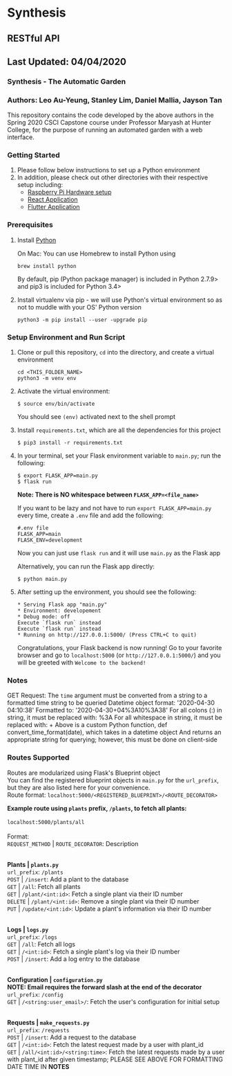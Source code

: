 # Synthesis
## RESTful API 
## Last Updated: 04/04/2020
### Synthesis - The Automatic Garden
### Authors: Leo Au-Yeung, Stanley Lim, Daniel Mallia, Jayson Tan


This repository contains the code developed by the above authors in the 
Spring 2020 CSCI Capstone course under Professor Maryash at Hunter College, for 
the purpose of running an automated garden with a web interface. 

### Getting Started 
1. Please follow below instructions to set up a Python environment
2. In addition, please check out other directories with their respective setup including: 
    - [Raspberry Pi Hardware setup](https://github.com/tanj299/synthesis/tree/python-arduino-dev)
    - [React Application](https://github.com/tanj299/synthesis/tree/master/frontend-new)
    - [Flutter Application](https://github.com/tanj299/synthesis/tree/flutter-app-dev)

### Prerequisites 

1. Install [Python](https://www.python.org/ "Python Main page") 

    On Mac: You can use Homebrew to install Python using
    ~~~~
    brew install python
    ~~~~

    By default, pip (Python package manager) is included in Python 2.7.9> and pip3 is included for Python 3.4>

2. Install virtualenv via pip - we will use Python's virtual environment so as not to muddle with your OS' Python version
    ~~~~
    python3 -m pip install --user -upgrade pip
    ~~~~

### Setup Environment and Run Script
1.  Clone or pull this repository, ```cd``` into the directory, and create a virtual environment  
	~~~~
	cd <THIS_FOLDER_NAME>
    python3 -m venv env
	~~~~

2.  Activate the virtual environment:
	~~~~
	$ source env/bin/activate
	~~~~
    You should see ```(env)``` activated next to the shell prompt

3.  Install ```requirements.txt```, which are all the dependencies for this project
    ~~~~
    $ pip3 install -r requirements.txt
    ~~~~

4.  In your terminal, set your Flask environment variable to `main.py`; run the following:
    ~~~~
    $ export FLASK_APP=main.py
    $ flask run 
    ~~~~
    **Note: There is NO whitespace between `FLASK_APP=<file_name>`**

    If you want to be lazy and not have to run `export FLASK_APP=main.py` every time, create a `.env` file and add the following:
    ~~~~
    #.env file
    FLASK_APP=main
    FLASK_ENV=development
    ~~~~

    Now you can just use `flask run` and it will use `main.py` as the Flask app

    Alternatively, you can run the Flask app directly:
    ~~~~
    $ python main.py
    ~~~~

5. After setting up the environment, you should see the following: 
    ```
    * Serving Flask app "main.py"
    * Environment: developement
    * Debug mode: off
    Execute `flask run` instead
    Execute `flask run` instead
    * Running on http://127.0.0.1:5000/ (Press CTRL+C to quit)
    ```
    Congratulations, your Flask backend is now running! Go to your favorite browser and go to 
    `localhost:5000` (or `http://127.0.0.1:5000/`) and you will be greeted with `Welcome to the backend!`

### Notes

GET Request: The `time` argument must be converted from a string to a formatted time string to be queried
Datetime object format: '2020-04-30 04:10:38'
Formatted to: '2020-04-30+04%3A10%3A38'
For all colons (:) in string, it must be replaced with: %3A 
For all whitespace in string, it must be replaced with: +
Above is a custom Python function, def convert_time_format(date), which takes in a datetime object 
And returns an appropriate string for querying; however, this must be done on client-side
        

### Routes Supported
Routes are modularized using Flask's Blueprint object<br/> 
You can find the registered blueprint objects in `main.py` for the `url_prefix`, but they are also listed here for your convenience. <br/>
Route format: `localhost:5000/<REGISTERED_BLUEPRINT>/<ROUTE_DECORATOR>`<br/>

**Example route using `plants` prefix, `/plants`, to fetch all plants:**
<br/>
<br/>
`localhost:5000/plants/all`
<br/>
<br/> 
Format:<br/>
`REQUEST_METHOD` | `ROUTE_DECORATOR`: Description
<br/><br/>

**Plants | `plants.py`**<br/>
`url_prefix`: `/plants`
<br/>
`POST`      | `/insert`: Add a plant to the database<br/>
`GET`       | `/all`: Fetch all plants<br/>
`GET`       | `/plant/<int:id>`: Fetch a single plant via their ID number<br/>
`DELETE`    | `/plant/<int:id>`: Remove a single plant via their ID number<br/>
`PUT`       | `/update/<int:id>`: Update a plant's information via their ID number<br/>
<br/>

**Logs | `logs.py`**<br/>
`url_prefix`: `/logs`
<br/>
`GET`       | `/all`: Fetch all logs<br/>
`GET`       | `/<int:id>`: Fetch a single plant's log via their ID number<br/>
`POST`      | `/insert`: Add a log entry to the database<br/>
<br/>

**Configuration | `configuration.py`**<br/>
**NOTE: Email requires the forward slash at the end of the decorator**<br/>
`url_prefix`: `/config`
<br>
`GET`       | `/<string:user_email>/`: Fetch the user's configuration for initial setup<br/>
<br/>

**Requests | `make_requests.py`**<br/>
`url_prefix`: `/requests`
<br/>
`POST`      | `/insert`: Add a request to the database<br/>
`GET`       | `/<int:id>`: Fetch the latest request made by a user with plant_id<br/>
`GET`       | `/all/<int:id>/<string:time>`: Fetch the latest requests made by a user with plant_id after given timestamp; PLEASE SEE ABOVE FOR FORMATTING DATE TIME IN **NOTES**<br/>



    
